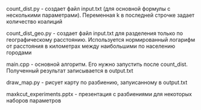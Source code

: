 count_dist.py - создает файл input.txt (для основной формулы с несколькими параметрами). Переменная k в последней строчке задает количество коалиций

count_dist_geo.py - создает файл input.txt для разделения только по географическому расстоянию. Используется нормированный логарифм от расстояния в километрах между наибольшими по населению городами

main.cpp - основной алгоритм. Его нужно запустить после count_dist. Полученный результат записывается в output.txt

draw_map.py - рисует карту по разбиению, запуисанному в output.txt

maxkcut_experiments.pptx - презентация с разбиениями для некоторых наборов параметров
